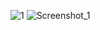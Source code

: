 ![1](https://github.com/sadikbarisyilmaz/Bookstore-Project-MERN/assets/89347761/477f4e37-12d0-440e-b0cc-85083d13bdea)
![Screenshot_1](https://github.com/sadikbarisyilmaz/Bookstore-Project-MERN/assets/89347761/6c104397-c80e-45f0-a252-2dd2a84b404a)
